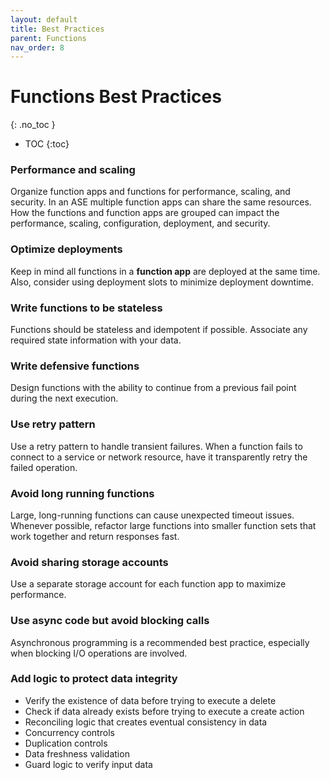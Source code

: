 ```yaml
---
layout: default
title: Best Practices
parent: Functions
nav_order: 8
---
```


# Functions Best Practices
{: .no_toc }

- TOC
{:toc}

### Performance and scaling
Organize function apps and functions for performance, scaling, 
and security. In an ASE multiple function apps can share the same 
resources. How the functions and function apps are grouped can impact the 
performance, scaling, configuration, deployment, and security.

### Optimize deployments
Keep in mind  all functions in a **function app** are deployed at the 
same time. Also, consider using deployment slots to minimize deployment 
downtime.

### Write functions to be stateless
Functions should be stateless and idempotent if possible. Associate any
required state information with your data.

### Write defensive functions
Design functions with the ability to continue from a previous fail point 
during the next execution.

### Use retry pattern
Use a retry pattern to handle transient failures. When a function fails 
to connect to a service or network resource, have it transparently retry 
the failed operation.

### Avoid long running functions
Large, long-running functions can cause unexpected timeout issues. 
Whenever possible, refactor large functions into smaller function sets that
work together and return responses fast.

### Avoid sharing storage accounts
Use a separate storage account for each function app to maximize 
performance.

### Use async code but avoid blocking calls
Asynchronous programming is a recommended best practice, especially when 
blocking I/O operations are involved.

### Add logic to protect data integrity
- Verify the existence of data before trying to execute a delete
- Check if data already exists before trying to execute a create action
- Reconciling logic that creates eventual consistency in data
- Concurrency controls
- Duplication controls
- Data freshness validation
- Guard logic to verify input data
